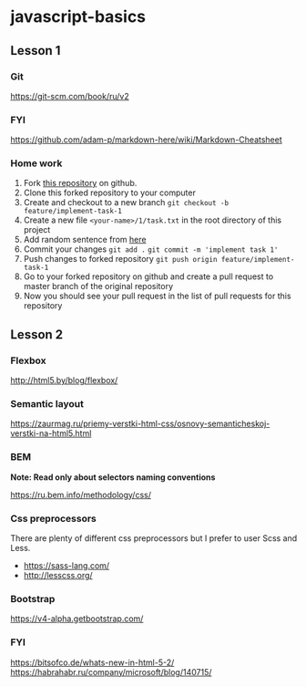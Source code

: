 # javascript-basics

## Lesson 1

### Git

https://git-scm.com/book/ru/v2

### FYI

https://github.com/adam-p/markdown-here/wiki/Markdown-Cheatsheet

### Home work

1. Fork [this repository](https://github.com/nondont/teach-me-skills-javascript-basics) on github.
2. Clone this forked repository to your computer
3. Create and checkout to a new branch `git checkout -b feature/implement-task-1`
4. Create a new file `<your-name>/1/task.txt` in the root directory of this project
4. Add random sentence from [here](https://www.lipsum.com/)
5. Commit your changes
`git add .`
`git commit -m 'implement task 1'`
7. Push changes to forked repository
`git push origin feature/implement-task-1`
8. Go to your forked repository on github and create a pull request to master branch of the original repository
9. Now you should see your pull request in the list of pull requests for this repository

## Lesson 2

### Flexbox

http://html5.by/blog/flexbox/

### Semantic layout

https://zaurmag.ru/priemy-verstki-html-css/osnovy-semanticheskoj-verstki-na-html5.html

### BEM

**Note: Read only about selectors naming conventions**

https://ru.bem.info/methodology/css/

### Css preprocessors

There are plenty of different css preprocessors but I prefer to user Scss and Less.

* https://sass-lang.com/
* http://lesscss.org/

### Bootstrap

https://v4-alpha.getbootstrap.com/

### FYI

https://bitsofco.de/whats-new-in-html-5-2/
https://habrahabr.ru/company/microsoft/blog/140715/

